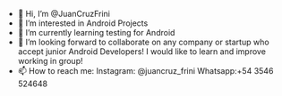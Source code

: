 - 👋 Hi, I’m @JuanCruzFrini
- 👀 I’m interested in Android Projects
- 🌱 I’m currently learning testing for Android
- 💞️ I’m looking forward to collaborate on any company or startup who accept junior Android Developers! 
I would like to learn and improve working in group!
- 📫 How to reach me: 
Instagram: @juancruz_frini
Whatsapp:+54 3546 524648

<!---
JuanCruzFrini/JuanCruzFrini is a ✨ special ✨ repository because its `README.md` (this file) appears on your GitHub profile.
You can click the Preview link to take a look at your changes.
--->
